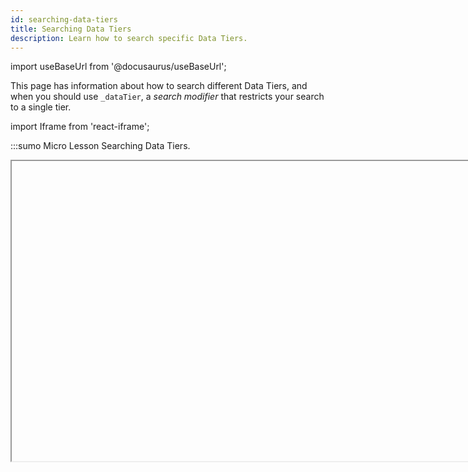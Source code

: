 ```yaml
---
id: searching-data-tiers
title: Searching Data Tiers
description: Learn how to search specific Data Tiers.
---
```

import useBaseUrl from '@docusaurus/useBaseUrl';

This page has information about how to search different Data Tiers, and when you should use `_dataTier`, a *search modifier* that restricts your search to a single tier. 

import Iframe from 'react-iframe';

:::sumo Micro Lesson
Searching Data Tiers.

<Iframe url="https://www.youtube.com/embed/w0H8upLpCwU?rel=0"
        width="854px"
        height="480px"
        id="myId"
        className="video-container"
        display="initial"
        position="relative"
        allow="accelerometer; clipboard-write; encrypted-media; gyroscope; picture-in-picture"
        allowfullscreen
        />

:::

## About the _dataTier search modifier

In Sumo Logic, a search modifier is a tag that gives the Sumo Logic backend information about how to process a query. The `_dataTier` modifier tells Sumo Logic which Data Tier a query should run against: Continuous, Frequent, or Infrequent.

:::note
Search modifiers are different from Sumo Logic’s [built-in metadata fields](/docs/search/get-started-with-search/search-basics/built-in-metadata), which are key-value pairs that are tagged to incoming log data, and then can be used to find that data easily, later. 
:::

When you include the `_dataTier` modifier in a query, the query will run against only the tier or tiers you specify. If you do not specify one or more partitions in the query, using `_index`, the query will run against all partitions in the tier you specified with `_dataTier`. The `_dataTier` modifier acts as an alias for all the indexes part of the tier or tiers selected. 

If you don’t include `_dataTier`, and do not specify any partitions in the query, your search will run against the Continuous Tier. If you do specify one or more partitions, Sumo Logic will infer what tier or tiers contain those partitions, and query only those partitions.

Even though you do not have to use `_dataTier` when you are querying selected partitions, it is a good practice, as it makes it clear from looking at the query what tier it runs against.

## Examples

| Example query	| Description |
| :-- | :-- |
| `error` | Searches all partitions in the Continuous Tier for messages that contain the string “error”. |
| `_dataTier=Frequent error` | Searches all partitions in the Frequent Tier for messages that contain the string “error”. |
| `_dataTier=All error` | Searches all partitions in all tiers for messages that contain the string “error”. |
| `(_dataTier=Continuous OR _dataTier=Infrequent) error` | Searches all partitions in the Continuous and Infrequent Tier for messages that contain the string “error”. |
| `_dataTier=Infrequent error` | Searches all the partitions in the Infrequent Tier for messages that contain the string “error”. |
| `_dataTier=Infrequent _index=payments error` | Searches the “payments” partition in the Infrequent Tier for messages that contain the string “error”. |
| `_index=InfreqPart error`<br/>(Where `InfreqPart` is a partition in the Infrequent Tier.) | Searches the partition named “InfreqPart” in the Infrequent Tier for messages that contain the string “error”. |
| `_index=ContPart1 OR _index=FreqPart2 OR _index=InfreqPart3 error`<br/>(Where `ContPart1`, `FreqPart2`, and `InfreqPart3` are partitions in the Continuous, Frequent, and Infrequent Tier respectively.) | Sumo Logic infers the tier that contains each of the specified partitions and searches them for messages that contain the string “error”. |
| `_sourceCategory=apache error` | Searches the Continuous Tier for messages whose source category is "apache" and that contain the string “error”. |
| `(_dataTier=Continuous OR _dataTier = Infrequent) _index=<FreqPart2>`<br/>This is an example of a query that will fail. | This query will fail because it limits the search to the the Continuous and Infrequent Tiers, but specifies a partition that is in the Frequent Tier. |

## _dataTier limitations

The `_dataTier` search modifier is not supported in:

* Live mode dashboards
* Role search filters
* Real time alerts
* Partition routing expressions
* Logs-to-Metrics rules
* In scheduled searches, setting `_dataTier` to All, Frequent, or Infrequent is not supported.
* Searches against Cloud SIEM data in Sumo Logic. Don't use `_dataTier` when searching Cloud SIEM data. Instead, use `_index` to specify the security partition or partitions you want to access, as described in [Searching for Cloud SIEM Records in Sumo Logic](docs/cse/records-signals-entities-insights/search-cse-records-in-sumo.md).

In addition, because `_dataTier` is a reserved name in Sumo Logic, you can’t assign it to a [Field](/docs/manage/fields) or in a parse expression for a [Field Extraction Rule](/docs/manage/field-extractions).  

## Best practices

* To query a single tier, use `_dataTier=<TierName>` (e.g., `_dataTier=Infrequent`) in the scope of your query.
* To query all tiers, use `_dataTier=All`.
* When you run a query that will return data from the Infrequent Tier, the best practice is to review the scan estimate after writing the query and before before running it. See the following section for more information.

### Estimated and actual scan data for Infrequent queries

When you enter a query that will run against the Infrequent Tier (`_dataTier=Infrequent` or `_dataTier=All`), Sumo Logic estimates and displays the amount of data in the Infrequent tier that will be scanned in order to return the search results.

:::note
If there is no pay-per-search data scanned, a warning message will be displayed in the **Scan Estimates** popup.
:::

The screenshot below shows the estimate of how much Infrequent data will be scanned for a query that uses  `_dataTier=All` in the scope.<br/><img src={useBaseUrl('/img/partitions-data-tiers/CrossTier-Query-Start-Estimated-Scan.png')} alt="CrossTier-Query-Start-Estimated-Scan" style={{border:'1px solid gray'}} width="800" />

Here's an example of the estimated scan for a query that uses`(_dataTier=Continuous OR _dataTier=Infrequent)` in the scope.<br/><img src={useBaseUrl('/img/partitions-data-tiers/CrossTier-Query-Start-Estimated-Scan-2.png')} alt="CrossTier-Query-Start-Estimated-Scan-2" style={{border:'1px solid gray'}} width="800" />

After you run a query, the actual amount of Infrequent data scanned to return the results is shown.<br/><img src={useBaseUrl('/img/partitions-data-tiers/CrossTier-Query-Complete.png')} alt="CrossTier-Query-Complete" style={{border:'1px solid gray'}} width="800" />

If you click in the status area under the histogram, popup with more detailed information appears.<br/><img src={useBaseUrl('/img/partitions-data-tiers/CrossTier-Query-Complete-SearchDetails.png')} alt="CrossTier-Query-Complete-SearchDetails" style={{border:'1px solid gray'}} width="500" />

### Cross-tier searches and role search filters

This section describes the combined result of cross-tier searches and a role search filter.

Given these partitions:

* `dashboardContinuous` in the Continuous Tier
* `dashboardFreq` in the Frequent Tier
* `dashboardInfreq` in the Infrequent Tier

| Role search filter  | Search query | Results | Notes |
|:--|:--|:--|:--|
| `*` | `_index=dashboard*` | Results will include data from all three of the partitions  | Because the role search filter grants access to all partitions, regardless of tier, results are returned for each of the partitions. |
| `_index=dashboard*` | `*` | Results will only include data from the `dashboardContinuous` partition. | Although the filter gives the user access to `dashboardCont`, `dashboardFreq` and `dashboardInfreq`. The search query "\*" means only continuous views, so of the three views the user has access to, the one in the Continuous Tier will be the one selected. |

### _dataTier and scheduled views and audit indexes 

When you query scheduled views, the Sumo Logic Audit Index, or the Sumo Logic Audit Event Index, it isn’t necessary to specify a tier with `_dataTier`. Search these indexes using `_index`.  By default, Sumo will run such queries against the Continuous Tier. 

If you use `_dataTier` to specify a tier other than Continuous in a query of scheduled views or either of the audit indexes, Sumo Logic presents an error message.

### API Support with Rate Limiting

The rate limits described in [Rate limit throttling](/docs/api/search-job/#rate-limit-throttling) apply to cross-tier searches with these concurrent active job limits: 

* A limit of 200 active concurrent search jobs applies to your organization for the Continuous Tier (`_dataTier=Continuous`), the Infrequent Tier (`_dataTier=Infrequent`), and All Tiers (`_dataTier=All`).
* When searching only the Frequent Tier (`_dataTier=Frequent`), a rate limit of 20 concurrent search jobs applies to your organization.

